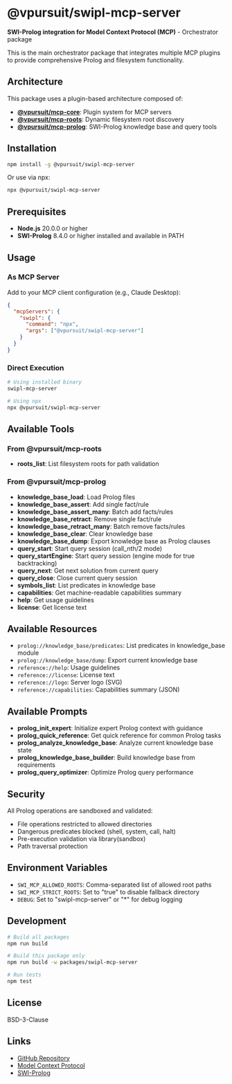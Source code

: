 # @vpursuit/swipl-mcp-server

**SWI-Prolog integration for Model Context Protocol (MCP)** - Orchestrator package

This is the main orchestrator package that integrates multiple MCP plugins to provide comprehensive Prolog and filesystem functionality.

## Architecture

This package uses a plugin-based architecture composed of:

- **[@vpursuit/mcp-core](../mcp-core)**: Plugin system for MCP servers
- **[@vpursuit/mcp-roots](../mcp-roots)**: Dynamic filesystem root discovery
- **[@vpursuit/mcp-prolog](../mcp-prolog)**: SWI-Prolog knowledge base and query tools

## Installation

```bash
npm install -g @vpursuit/swipl-mcp-server
```

Or use via npx:

```bash
npx @vpursuit/swipl-mcp-server
```

## Prerequisites

- **Node.js** 20.0.0 or higher
- **SWI-Prolog** 8.4.0 or higher installed and available in PATH

## Usage

### As MCP Server

Add to your MCP client configuration (e.g., Claude Desktop):

```json
{
  "mcpServers": {
    "swipl": {
      "command": "npx",
      "args": ["@vpursuit/swipl-mcp-server"]
    }
  }
}
```

### Direct Execution

```bash
# Using installed binary
swipl-mcp-server

# Using npx
npx @vpursuit/swipl-mcp-server
```

## Available Tools

### From @vpursuit/mcp-roots

- **roots_list**: List filesystem roots for path validation

### From @vpursuit/mcp-prolog

- **knowledge_base_load**: Load Prolog files
- **knowledge_base_assert**: Add single fact/rule
- **knowledge_base_assert_many**: Batch add facts/rules
- **knowledge_base_retract**: Remove single fact/rule
- **knowledge_base_retract_many**: Batch remove facts/rules
- **knowledge_base_clear**: Clear knowledge base
- **knowledge_base_dump**: Export knowledge base as Prolog clauses
- **query_start**: Start query session (call_nth/2 mode)
- **query_startEngine**: Start query session (engine mode for true backtracking)
- **query_next**: Get next solution from current query
- **query_close**: Close current query session
- **symbols_list**: List predicates in knowledge base
- **capabilities**: Get machine-readable capabilities summary
- **help**: Get usage guidelines
- **license**: Get license text

## Available Resources

- `prolog://knowledge_base/predicates`: List predicates in knowledge_base module
- `prolog://knowledge_base/dump`: Export current knowledge base
- `reference://help`: Usage guidelines
- `reference://license`: License text
- `reference://logo`: Server logo (SVG)
- `reference://capabilities`: Capabilities summary (JSON)

## Available Prompts

- **prolog_init_expert**: Initialize expert Prolog context with guidance
- **prolog_quick_reference**: Get quick reference for common Prolog tasks
- **prolog_analyze_knowledge_base**: Analyze current knowledge base state
- **prolog_knowledge_base_builder**: Build knowledge base from requirements
- **prolog_query_optimizer**: Optimize Prolog query performance

## Security

All Prolog operations are sandboxed and validated:

- File operations restricted to allowed directories
- Dangerous predicates blocked (shell, system, call, halt)
- Pre-execution validation via library(sandbox)
- Path traversal protection

## Environment Variables

- `SWI_MCP_ALLOWED_ROOTS`: Comma-separated list of allowed root paths
- `SWI_MCP_STRICT_ROOTS`: Set to "true" to disable fallback directory
- `DEBUG`: Set to "swipl-mcp-server" or "*" for debug logging

## Development

```bash
# Build all packages
npm run build

# Build this package only
npm run build -w packages/swipl-mcp-server

# Run tests
npm test
```

## License

BSD-3-Clause

## Links

- [GitHub Repository](https://github.com/vpursuit/swipl-mcp-server)
- [Model Context Protocol](https://modelcontextprotocol.io)
- [SWI-Prolog](https://www.swi-prolog.org)
